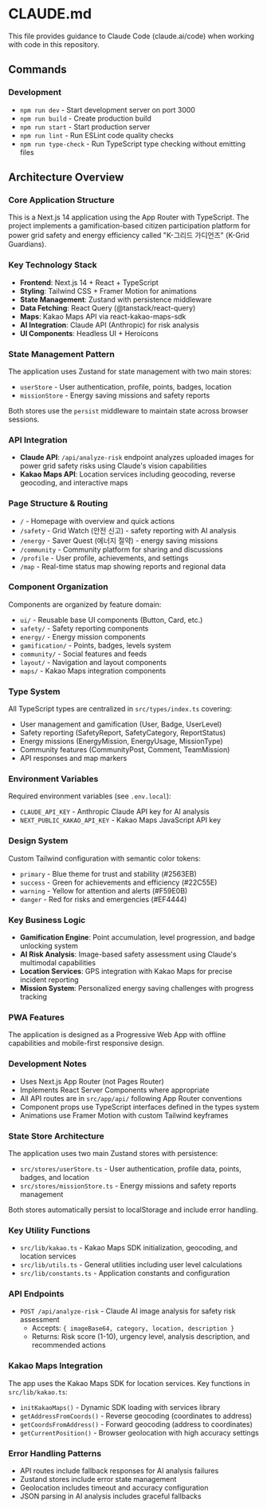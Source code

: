 # CLAUDE.md

This file provides guidance to Claude Code (claude.ai/code) when working with code in this repository.

## Commands

### Development
- `npm run dev` - Start development server on port 3000
- `npm run build` - Create production build
- `npm run start` - Start production server
- `npm run lint` - Run ESLint code quality checks
- `npm run type-check` - Run TypeScript type checking without emitting files

## Architecture Overview

### Core Application Structure
This is a Next.js 14 application using the App Router with TypeScript. The project implements a gamification-based citizen participation platform for power grid safety and energy efficiency called "K-그리드 가디언즈" (K-Grid Guardians).

### Key Technology Stack
- **Frontend**: Next.js 14 + React + TypeScript
- **Styling**: Tailwind CSS + Framer Motion for animations
- **State Management**: Zustand with persistence middleware
- **Data Fetching**: React Query (@tanstack/react-query)
- **Maps**: Kakao Maps API via react-kakao-maps-sdk
- **AI Integration**: Claude API (Anthropic) for risk analysis
- **UI Components**: Headless UI + Heroicons

### State Management Pattern
The application uses Zustand for state management with two main stores:
- `userStore` - User authentication, profile, points, badges, location
- `missionStore` - Energy saving missions and safety reports

Both stores use the `persist` middleware to maintain state across browser sessions.

### API Integration
- **Claude API**: `/api/analyze-risk` endpoint analyzes uploaded images for power grid safety risks using Claude's vision capabilities
- **Kakao Maps API**: Location services including geocoding, reverse geocoding, and interactive maps

### Page Structure & Routing
- `/` - Homepage with overview and quick actions
- `/safety` - Grid Watch (안전 신고) - safety reporting with AI analysis
- `/energy` - Saver Quest (에너지 절약) - energy saving missions
- `/community` - Community platform for sharing and discussions
- `/profile` - User profile, achievements, and settings
- `/map` - Real-time status map showing reports and regional data

### Component Organization
Components are organized by feature domain:
- `ui/` - Reusable base UI components (Button, Card, etc.)
- `safety/` - Safety reporting components
- `energy/` - Energy mission components
- `gamification/` - Points, badges, levels system
- `community/` - Social features and feeds
- `layout/` - Navigation and layout components
- `maps/` - Kakao Maps integration components

### Type System
All TypeScript types are centralized in `src/types/index.ts` covering:
- User management and gamification (User, Badge, UserLevel)
- Safety reporting (SafetyReport, SafetyCategory, ReportStatus)
- Energy missions (EnergyMission, EnergyUsage, MissionType)
- Community features (CommunityPost, Comment, TeamMission)
- API responses and map markers

### Environment Variables
Required environment variables (see `.env.local`):
- `CLAUDE_API_KEY` - Anthropic Claude API key for AI analysis
- `NEXT_PUBLIC_KAKAO_API_KEY` - Kakao Maps JavaScript API key

### Design System
Custom Tailwind configuration with semantic color tokens:
- `primary` - Blue theme for trust and stability (#2563EB)
- `success` - Green for achievements and efficiency (#22C55E)
- `warning` - Yellow for attention and alerts (#F59E0B)
- `danger` - Red for risks and emergencies (#EF4444)

### Key Business Logic
- **Gamification Engine**: Point accumulation, level progression, and badge unlocking system
- **AI Risk Analysis**: Image-based safety assessment using Claude's multimodal capabilities
- **Location Services**: GPS integration with Kakao Maps for precise incident reporting
- **Mission System**: Personalized energy saving challenges with progress tracking

### PWA Features
The application is designed as a Progressive Web App with offline capabilities and mobile-first responsive design.

### Development Notes
- Uses Next.js App Router (not Pages Router)
- Implements React Server Components where appropriate
- All API routes are in `src/app/api/` following App Router conventions
- Component props use TypeScript interfaces defined in the types system
- Animations use Framer Motion with custom Tailwind keyframes

### State Store Architecture
The application uses two main Zustand stores with persistence:
- `src/stores/userStore.ts` - User authentication, profile data, points, badges, and location
- `src/stores/missionStore.ts` - Energy missions and safety reports management

Both stores automatically persist to localStorage and include error handling.

### Key Utility Functions
- `src/lib/kakao.ts` - Kakao Maps SDK initialization, geocoding, and location services
- `src/lib/utils.ts` - General utilities including user level calculations
- `src/lib/constants.ts` - Application constants and configuration

### API Endpoints
- `POST /api/analyze-risk` - Claude AI image analysis for safety risk assessment
  - Accepts: `{ imageBase64, category, location, description }`
  - Returns: Risk score (1-10), urgency level, analysis description, and recommended actions

### Kakao Maps Integration
The app uses the Kakao Maps SDK for location services. Key functions in `src/lib/kakao.ts`:
- `initKakaoMaps()` - Dynamic SDK loading with services library
- `getAddressFromCoords()` - Reverse geocoding (coordinates to address)
- `getCoordsFromAddress()` - Forward geocoding (address to coordinates)
- `getCurrentPosition()` - Browser geolocation with high accuracy settings

### Error Handling Patterns
- API routes include fallback responses for AI analysis failures
- Zustand stores include error state management
- Geolocation includes timeout and accuracy configuration
- JSON parsing in AI analysis includes graceful fallbacks